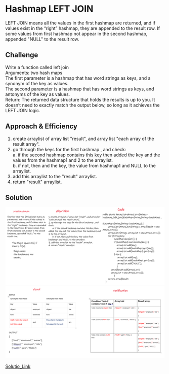# Hashmap LEFT JOIN
<!-- Short summary or background information -->
LEFT JOIN means all the values in the first hashmap are returned, and if values exist in the “right” hashmap, they are appended to the result row. If some values from first hashmap not appear in the second hashmap, appended "NULL" to the result row.  
## Challenge
<!-- Description of the challenge -->
Write a function called left join  
Arguments: two hash maps  
The first parameter is a hashmap that has word strings as keys, and a synonym of the key as values.  
The second parameter is a hashmap that has word strings as keys, and antonyms of the key as values.  
Return: The returned data structure that holds the results is up to you. It doesn’t need to exactly match the output below, so long as it achieves the LEFT JOIN logic.  
  
## Approach & Efficiency
<!-- What approach did you take? Why? What is the Big O space/time for this approach? -->
1. create arraylist of array list "result", and array list "each array of the result array".   
2. go through the keys for the first hashmap , and check:  
      a. if the second hashmap contains this key then added the key and the values from the hashmap1 and 2 to the arraylist.  
      b. if not, then and the key, the value from hashmap1 and NULL to the arraylist.  
3. add this arraylist to the "result" arraylist.  
4. return "result" arraylist.   
## Solution
<!-- Embedded whiteboard image -->
![WB1](./assets/WB1.PNG)  
![WB2](./assets/WB2.PNG)  

[Solutio_Link](https://github.com/AlaaYlula/data-structures-and-algorithms/blob/main/Challenge%2333/hashmap_Left_Join/app/src/main/java/hashmap_Left_Join/App.java)